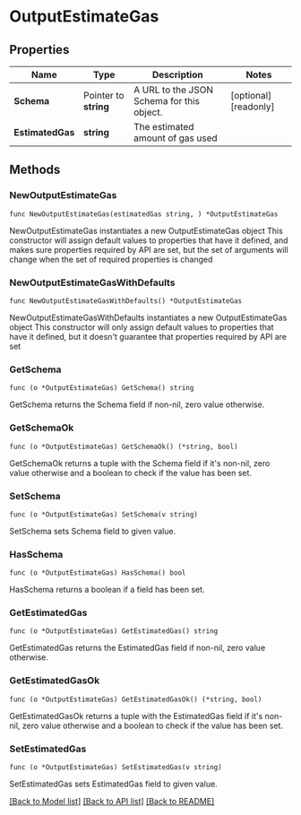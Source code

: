 # OutputEstimateGas

## Properties

Name | Type | Description | Notes
------------ | ------------- | ------------- | -------------
**Schema** | Pointer to **string** | A URL to the JSON Schema for this object. | [optional] [readonly] 
**EstimatedGas** | **string** | The estimated amount of gas used | 

## Methods

### NewOutputEstimateGas

`func NewOutputEstimateGas(estimatedGas string, ) *OutputEstimateGas`

NewOutputEstimateGas instantiates a new OutputEstimateGas object
This constructor will assign default values to properties that have it defined,
and makes sure properties required by API are set, but the set of arguments
will change when the set of required properties is changed

### NewOutputEstimateGasWithDefaults

`func NewOutputEstimateGasWithDefaults() *OutputEstimateGas`

NewOutputEstimateGasWithDefaults instantiates a new OutputEstimateGas object
This constructor will only assign default values to properties that have it defined,
but it doesn't guarantee that properties required by API are set

### GetSchema

`func (o *OutputEstimateGas) GetSchema() string`

GetSchema returns the Schema field if non-nil, zero value otherwise.

### GetSchemaOk

`func (o *OutputEstimateGas) GetSchemaOk() (*string, bool)`

GetSchemaOk returns a tuple with the Schema field if it's non-nil, zero value otherwise
and a boolean to check if the value has been set.

### SetSchema

`func (o *OutputEstimateGas) SetSchema(v string)`

SetSchema sets Schema field to given value.

### HasSchema

`func (o *OutputEstimateGas) HasSchema() bool`

HasSchema returns a boolean if a field has been set.

### GetEstimatedGas

`func (o *OutputEstimateGas) GetEstimatedGas() string`

GetEstimatedGas returns the EstimatedGas field if non-nil, zero value otherwise.

### GetEstimatedGasOk

`func (o *OutputEstimateGas) GetEstimatedGasOk() (*string, bool)`

GetEstimatedGasOk returns a tuple with the EstimatedGas field if it's non-nil, zero value otherwise
and a boolean to check if the value has been set.

### SetEstimatedGas

`func (o *OutputEstimateGas) SetEstimatedGas(v string)`

SetEstimatedGas sets EstimatedGas field to given value.



[[Back to Model list]](../README.md#documentation-for-models) [[Back to API list]](../README.md#documentation-for-api-endpoints) [[Back to README]](../README.md)



